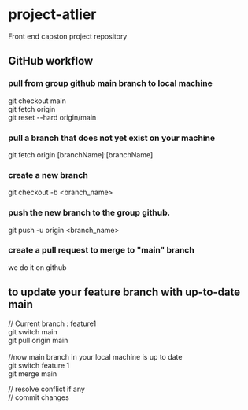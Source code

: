 # project-atlier
Front end capston project repository

## GitHub workflow

### pull from group github main branch to local machine<br />
git checkout main<br />
git fetch origin <br />
git reset --hard origin/main<br />

### pull a branch that does not yet exist on your machine<br />
git fetch origin [branchName]:[branchName]

### create a new branch<br />
git checkout -b <branch_name>

### push the new branch to the group github.<br />
git push -u origin <branch_name>

### create a pull request to merge to "main" branch<br />
we do it on github

## to update your feature branch with up-to-date main
// Current branch : feature1 <br />
git switch main <br />
git pull origin main <br />
<br />
//now main branch in your local machine is up to date<br />
git switch feature 1<br />
git merge main<br />

// resolve conflict if any<br />
// commit changes
